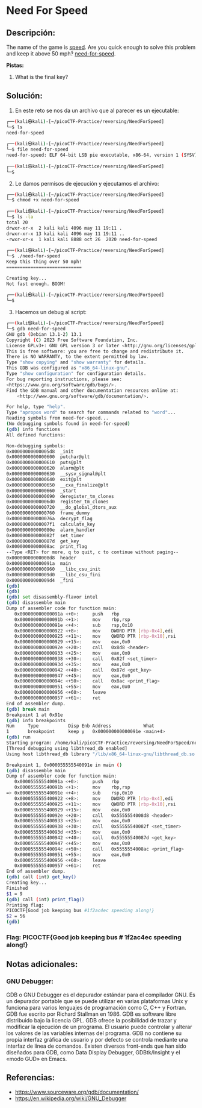 # Need For Speed

## Descripción: 
The name of the game is [speed](https://www.youtube.com/watch?v=8piqd2BWeGI). Are you quick enough to solve this problem and keep it above 50 mph? [need-for-speed](https://jupiter.challenges.picoctf.org/static/27dd5548b14661f65ce3ac6a8a8f575b/need-for-speed).

**Pistas:**
1. What is the final key?

## Solución:
1. En este reto se nos da un archivo que al parecer es un ejecutable: 

```bash
┌──(kali㉿kali)-[~/picoCTF-Practice/reversing/NeedForSpeed]
└─$ ls
need-for-speed
                                                                                              
┌──(kali㉿kali)-[~/picoCTF-Practice/reversing/NeedForSpeed]
└─$ file need-for-speed                   
need-for-speed: ELF 64-bit LSB pie executable, x86-64, version 1 (SYSV), dynamically linked, interpreter /lib64/ld-linux-x86-64.so.2, for GNU/Linux 3.2.0, BuildID[sha1]=2d0d401d07683664113690a7fb94413a0039d228, not stripped
                                                                                              
┌──(kali㉿kali)-[~/picoCTF-Practice/reversing/NeedForSpeed]
└─$ 
```

2. Le damos permisos de ejecución y ejecutamos el archivo: 

```bash
┌──(kali㉿kali)-[~/picoCTF-Practice/reversing/NeedForSpeed]
└─$ chmod +x need-for-speed 
                                                                                              
┌──(kali㉿kali)-[~/picoCTF-Practice/reversing/NeedForSpeed]
└─$ ls -la
total 20
drwxr-xr-x  2 kali kali 4096 may 11 19:11 .
drwxr-xr-x 13 kali kali 4096 may 11 19:11 ..
-rwxr-xr-x  1 kali kali 8888 oct 26  2020 need-for-speed
                                                                                              
┌──(kali㉿kali)-[~/picoCTF-Practice/reversing/NeedForSpeed]
└─$ ./need-for-speed 
Keep this thing over 50 mph!
============================

Creating key...
Not fast enough. BOOM!
                                                                                              
┌──(kali㉿kali)-[~/picoCTF-Practice/reversing/NeedForSpeed]
└─$
```

3. Hacemos un debug al script: 

```bash
┌──(kali㉿kali)-[~/picoCTF-Practice/reversing/NeedForSpeed]
└─$ gdb need-for-speed 
GNU gdb (Debian 13.1-2) 13.1
Copyright (C) 2023 Free Software Foundation, Inc.
License GPLv3+: GNU GPL version 3 or later <http://gnu.org/licenses/gpl.html>
This is free software: you are free to change and redistribute it.
There is NO WARRANTY, to the extent permitted by law.
Type "show copying" and "show warranty" for details.
This GDB was configured as "x86_64-linux-gnu".
Type "show configuration" for configuration details.
For bug reporting instructions, please see:
<https://www.gnu.org/software/gdb/bugs/>.
Find the GDB manual and other documentation resources online at:
    <http://www.gnu.org/software/gdb/documentation/>.

For help, type "help".
Type "apropos word" to search for commands related to "word"...
Reading symbols from need-for-speed...
(No debugging symbols found in need-for-speed)
(gdb) info functions
All defined functions:

Non-debugging symbols:
0x00000000000005d8  _init
0x0000000000000600  putchar@plt
0x0000000000000610  puts@plt
0x0000000000000620  alarm@plt
0x0000000000000630  __sysv_signal@plt
0x0000000000000640  exit@plt
0x0000000000000650  __cxa_finalize@plt
0x0000000000000660  _start
0x0000000000000690  deregister_tm_clones
0x00000000000006d0  register_tm_clones
0x0000000000000720  __do_global_dtors_aux
0x0000000000000760  frame_dummy
0x000000000000076a  decrypt_flag
0x00000000000007f1  calculate_key
0x000000000000080e  alarm_handler
0x000000000000082f  set_timer
0x000000000000087d  get_key
0x00000000000008ac  print_flag
--Type <RET> for more, q to quit, c to continue without paging--
0x00000000000008d8  header
0x000000000000091a  main
0x0000000000000960  __libc_csu_init
0x00000000000009d0  __libc_csu_fini
0x00000000000009d4  _fini
(gdb) 
(gdb) 
(gdb) set disassembly-flavor intel
(gdb) disassemble main
Dump of assembler code for function main:
   0x000000000000091a <+0>:     push   rbp
   0x000000000000091b <+1>:     mov    rbp,rsp
   0x000000000000091e <+4>:     sub    rsp,0x10
   0x0000000000000922 <+8>:     mov    DWORD PTR [rbp-0x4],edi
   0x0000000000000925 <+11>:    mov    QWORD PTR [rbp-0x10],rsi
   0x0000000000000929 <+15>:    mov    eax,0x0
   0x000000000000092e <+20>:    call   0x8d8 <header>
   0x0000000000000933 <+25>:    mov    eax,0x0
   0x0000000000000938 <+30>:    call   0x82f <set_timer>
   0x000000000000093d <+35>:    mov    eax,0x0
   0x0000000000000942 <+40>:    call   0x87d <get_key>
   0x0000000000000947 <+45>:    mov    eax,0x0
   0x000000000000094c <+50>:    call   0x8ac <print_flag>
   0x0000000000000951 <+55>:    mov    eax,0x0
   0x0000000000000956 <+60>:    leave
   0x0000000000000957 <+61>:    ret
End of assembler dump.
(gdb) break main
Breakpoint 1 at 0x91e
(gdb) info breakpoints
Num     Type           Disp Enb Address            What
1       breakpoint     keep y   0x000000000000091e <main+4>
(gdb) run
Starting program: /home/kali/picoCTF-Practice/reversing/NeedForSpeed/need-for-speed 
[Thread debugging using libthread_db enabled]
Using host libthread_db library "/lib/x86_64-linux-gnu/libthread_db.so.1".

Breakpoint 1, 0x000055555540091e in main ()
(gdb) disassemble main
Dump of assembler code for function main:
   0x000055555540091a <+0>:     push   rbp
   0x000055555540091b <+1>:     mov    rbp,rsp
=> 0x000055555540091e <+4>:     sub    rsp,0x10
   0x0000555555400922 <+8>:     mov    DWORD PTR [rbp-0x4],edi
   0x0000555555400925 <+11>:    mov    QWORD PTR [rbp-0x10],rsi
   0x0000555555400929 <+15>:    mov    eax,0x0
   0x000055555540092e <+20>:    call   0x5555554008d8 <header>
   0x0000555555400933 <+25>:    mov    eax,0x0
   0x0000555555400938 <+30>:    call   0x55555540082f <set_timer>
   0x000055555540093d <+35>:    mov    eax,0x0
   0x0000555555400942 <+40>:    call   0x55555540087d <get_key>
   0x0000555555400947 <+45>:    mov    eax,0x0
   0x000055555540094c <+50>:    call   0x5555554008ac <print_flag>
   0x0000555555400951 <+55>:    mov    eax,0x0
   0x0000555555400956 <+60>:    leave
   0x0000555555400957 <+61>:    ret
End of assembler dump.
(gdb) call (int) get_key()
Creating key...
Finished
$1 = 9
(gdb) call (int) print_flag()
Printing flag:
PICOCTF{Good job keeping bus #1f2ac4ec speeding along!}
$2 = 56
(gdb)
```

### Flag: PICOCTF{Good job keeping bus # 1f2ac4ec speeding along!}

## Notas adicionales:

### GNU Debugger:

GDB o GNU Debugger es el depurador estándar para el compilador GNU.
Es un depurador portable que se puede utilizar en varias plataformas Unix y funciona para varios lenguajes de programación como C, C++ y Fortran. GDB fue escrito por Richard Stallman en 1986. GDB es software libre distribuido bajo la licencia GPL.
GDB ofrece la posibilidad de trazar y modificar la ejecución de un programa. El usuario puede controlar y alterar los valores de las variables internas del programa.
GDB no contiene su propia interfaz gráfica de usuario y por defecto se controla mediante una interfaz de línea de comandos. Existen diversos front-ends que han sido diseñados para GDB, como Data Display Debugger, GDBtk/Insight y el «modo GUD» en Emacs.

## Referencias:
- https://www.sourceware.org/gdb/documentation/
- https://en.wikipedia.org/wiki/GNU_Debugger
